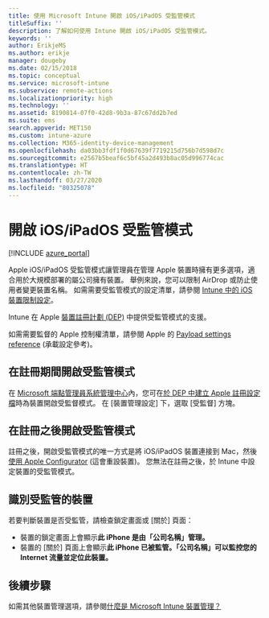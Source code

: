 ```yaml
---
title: 使用 Microsoft Intune 開啟 iOS/iPadOS 受監管模式
titleSuffix: ''
description: 了解如何使用 Intune 開啟 iOS/iPadOS 受監管模式。
keywords: ''
author: ErikjeMS
ms.author: erikje
manager: dougeby
ms.date: 02/15/2018
ms.topic: conceptual
ms.service: microsoft-intune
ms.subservice: remote-actions
ms.localizationpriority: high
ms.technology: ''
ms.assetid: 8190814-07f0-42d8-9b3a-87c67dd2b7ed
ms.suite: ems
search.appverid: MET150
ms.custom: intune-azure
ms.collection: M365-identity-device-management
ms.openlocfilehash: da03bb3fdf1f0d67639f7719215d756b7d598d7c
ms.sourcegitcommit: e2567b5beaf6c5bf45a2d493b8ac05d996774cac
ms.translationtype: HT
ms.contentlocale: zh-TW
ms.lasthandoff: 03/27/2020
ms.locfileid: "80325078"
---
```

# <a name="turn-on-iosipados-supervised-mode"></a>開啟 iOS/iPadOS 受監管模式


[!INCLUDE [azure_portal](../includes/azure_portal.md)]

Apple iOS/iPadOS 受監管模式讓管理員在管理 Apple 裝置時擁有更多選項，適合用於大規模部署的屬公司擁有裝置。 舉例來說，您可以限制 AirDrop 或防止使用者變更裝置名稱。 如需需要受監管模式的設定清單，請參閱 [Intune 中的 iOS 裝置限制設定](../configuration/device-restrictions-ios.md)。

Intune 在 Apple [裝置註冊計劃 (DEP)](../enrollment/device-enrollment-program-enroll-ios.md) 中提供受監管模式的支援。

如需需要監督的 Apple 控制權清單，請參閱 Apple 的 [Payload settings reference](http://help.apple.com/configurator/mac/2.4/#/cad5370d089) (承載設定參考)。

## <a name="turn-on-supervised-mode-during-enrollment"></a>在註冊期間開啟受監管模式

在 [Microsoft 端點管理員系統管理中心](https://go.microsoft.com/fwlink/?linkid=2109431)內，您可在[於 DEP 中建立 Apple 註冊設定檔](../enrollment/device-enrollment-program-enroll-ios.md#create-an-apple-enrollment-profile)時為裝置開啟受監督模式。 在 [裝置管理設定]  下，選取 [受監督]  方塊。

## <a name="turn-on-supervised-mode-after-enrollment"></a>在註冊之後開啟受監管模式

註冊之後，開啟受監管模式的唯一方式是將 iOS/iPadOS 裝置連接到 Mac，然後[使用 Apple Configurator](../enrollment/apple-configurator-enroll-ios.md) (這會重設裝置)。 您無法在註冊之後，於 Intune 中設定裝置的受監管模式。

## <a name="identify-a-supervised-device"></a>識別受監管的裝置

若要判斷裝置是否受監管，請檢查鎖定畫面或 [關於]  頁面：
- 裝置的鎖定畫面上會顯示**此 iPhone 是由「公司名稱」管理。**
- 裝置的 [關於]  頁面上會顯示**此 iPhone 已被監管。「公司名稱」可以監控您的 Internet 流量並定位此裝置。**

## <a name="next-steps"></a>後續步驟

如需其他裝置管理選項，請參閱[什麼是 Microsoft Intune 裝置管理？](device-management.md)
